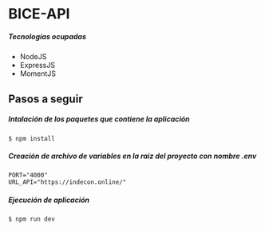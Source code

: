 # BICE-API

##### Tecnologías ocupadas

- NodeJS
- ExpressJS
- MomentJS

## Pasos a seguir

##### Intalación de los paquetes que contiene la aplicación

`$ npm install`

##### Creación de archivo de variables en la raiz del proyecto con nombre **.env**

```
PORT="4000"
URL_API="https://indecon.online/"
```

##### Ejecución de aplicación

`$ npm run dev`

